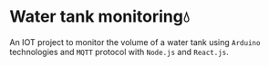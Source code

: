 # Water tank monitoring💧
An IOT project to monitor the volume of a water tank using ```Arduino``` technologies and ```MQTT``` protocol with ```Node.js``` and ```React.js```.
